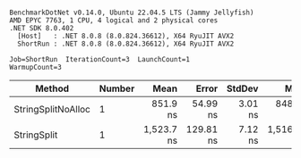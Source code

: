 ```

BenchmarkDotNet v0.14.0, Ubuntu 22.04.5 LTS (Jammy Jellyfish)
AMD EPYC 7763, 1 CPU, 4 logical and 2 physical cores
.NET SDK 8.0.402
  [Host]   : .NET 8.0.8 (8.0.824.36612), X64 RyuJIT AVX2
  ShortRun : .NET 8.0.8 (8.0.824.36612), X64 RyuJIT AVX2

Job=ShortRun  IterationCount=3  LaunchCount=1  
WarmupCount=3  

```
| Method             | Number | Mean       | Error     | StdDev  | Min        | Max        | Gen0   | Allocated |
|------------------- |------- |-----------:|----------:|--------:|-----------:|-----------:|-------:|----------:|
| StringSplitNoAlloc | 1      |   851.9 ns |  54.99 ns | 3.01 ns |   848.6 ns |   854.6 ns |      - |         - |
| StringSplit        | 1      | 1,523.7 ns | 129.81 ns | 7.12 ns | 1,516.5 ns | 1,530.8 ns | 0.0381 |    3208 B |
